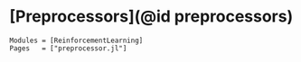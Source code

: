 # [Preprocessors](@id preprocessors)

```@autodocs
Modules = [ReinforcementLearning]
Pages   = ["preprocessor.jl"]
```

